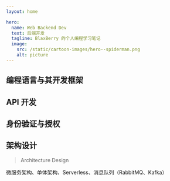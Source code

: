 ```yaml
---
layout: home

hero:
  name: Web Backend Dev
  text: 后端开发
  tagline: BlaxBerry 的个人编程学习笔记
  image:
    src: /static/cartoon-images/hero--spiderman.png
    alt: picture
---
```


<script setup lang="ts"> 
import SkillIconsBlock from '../../components/SkillIconsBlock.vue'


const __NODEJS_AND_RELATED_FRAMEWORKS__ = [
    { 
        name: "Node.js", 
        link: "/notes/web-backend/runtimes/nodejs/", 
        imgSrc: "/static/skill-icons/web-backend--nodejs.png"
    },
    { 
        name: "Express.js", 
        link: "/notes/web-backend/frameworks/expressjs/", 
        imgSrc: "/static/skill-icons/web-backend--expressjs.png"
    },
    { 
        name: "Nest.js", 
        link: "/notes/web-backend/frameworks/nestjs/", 
        imgSrc: "/static/skill-icons/web-backend--nestjs.png"
    }
]

const __PYTHON_AND_RELATED_FRAMEWORKS__ = [
    { 
        name: "Python", 
        link: "/notes/web-backend/languages/python/", 
        imgSrc: "/static/skill-icons/web-backend--python.png"
    },
    { 
        name: "Django", 
        link: "/notes/web-backend/frameworks/django/", 
        imgSrc: "/static/skill-icons/web-backend--django.png"
    }
]

const __GOLANG_AND_RELATED_FRAMEWORKS__ = [
    { 
        name: "Golang", 
        link: "/notes/web-backend/languages/golang/", 
        imgSrc: "/static/skill-icons/web-backend--golang.png"
    },
    { 
        name: "Gin", 
        link: "/notes/web-backend/frameworks/gin/", 
        imgSrc: "/static/skill-icons/web-backend--gin.png"
    }
]


const __API__ = [
    { 
        name: "Rest API", 
        link: "/notes/web-backend/api/restapi/", 
        imgSrc: "/static/skill-icons/web-backend--restapi.png"
    },
    { 
        name: "GraphQL", 
        link: "/notes/web-backend/api/graphql/", 
        imgSrc: "/static/skill-icons/web-backend--graphql.png"
    },
    { 
        name: "WebSocket", 
        link: "/notes/web-backend/api/websocket/", 
        imgSrc: "/static/skill-icons/web-backend--websocket.png"
    },
    { 
        name: "gRPC", 
        link: "https://grpc.io/", 
        imgSrc: "/static/skill-icons/web-backend--grpc.png",
        openNewTag: true
    },
]

const __AUTHENTICATION_AUTHORIZATION__ = [
    { 
        name: "JWT", 
        link: "https://qiita.com/asagohan2301/items/cef8bcb969fef9064a5c", 
        imgSrc: "/static/skill-icons/web-backend--jwt.png",
        openNewTag: true
    },
    { 
        name: "OAuth", 
        link: "https://oauth.net/2/", 
        imgSrc: "/static/skill-icons/web-backend--oauth.png",
        openNewTag: true
    },
    
]
</script>

## 编程语言与其开发框架

<SkillIconsBlock :skillList="__NODEJS_AND_RELATED_FRAMEWORKS__"/>
<SkillIconsBlock :skillList="__PYTHON_AND_RELATED_FRAMEWORKS__"/>
<SkillIconsBlock :skillList="__GOLANG_AND_RELATED_FRAMEWORKS__"/>

## API 开发

<SkillIconsBlock :skillList="__API__"/>

## 身份验证与授权

<SkillIconsBlock :skillList="__AUTHENTICATION_AUTHORIZATION__"/>

## 架构设计

> Architecture Design

微服务架构、单体架构、Serverless、消息队列（RabbitMQ、Kafka）
